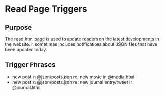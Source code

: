 # Read Page Triggers

## Purpose

The read.html page is used to update readers on the latest developments in the website. It sometimes includes notifications about JSON files that have been updated today.

## Trigger Phrases

- new post in @json/posts.json re: new movie in @media.html
- new post in @json/posts.json re: new journal entry/tweet in @journal.html

